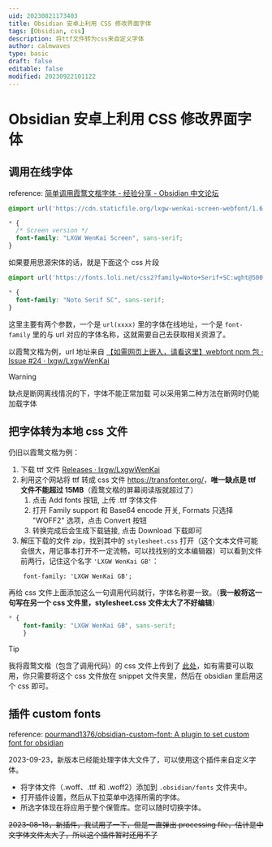 ```yaml
---
uid: 20230821173403
title: Obsidian 安卓上利用 CSS 修改界面字体
tags: [Obsidian, css]
description: 将ttf文件转为css来自定义字体
author: calmwaves
type: basic
draft: false
editable: false
modified: 20230922101122
---
```


# Obsidian 安卓上利用 CSS 修改界面字体

## 调用在线字体

reference: [简单调用霞鹜文楷字体 - 经验分享 - Obsidian 中文论坛](https://forum-zh.obsidian.md/t/topic/17543)

```css
@import url('https://cdn.staticfile.org/lxgw-wenkai-screen-webfont/1.6.0/lxgwwenkaiscreen.css');

* {
  /* Screen version */
  font-family: "LXGW WenKai Screen", sans-serif;
}
```

如果要用思源宋体的话，就是下面这个 css 片段

```css
@import url('https://fonts.loli.net/css2?family=Noto+Serif+SC:wght@500;700&display=swap');

* {
  font-family: "Noto Serif SC", sans-serif;
}
```

这里主要有两个参数，一个是 `url(xxxx)` 里的字体在线地址，一个是 `font-family` 里的与 url 对应的字体名称，这就需要自己去获取相关资源了。

以霞鹜文楷为例，url 地址来自 [【如需网页上嵌入，请看这里】webfont npm 包 · Issue #24 · lxgw/LxgwWenKai](https://github.com/lxgw/LxgwWenKai/issues/24)

> [!warning]
> 缺点是断网离线情况的下，字体不能正常加载
> 可以采用第二种方法在断网时仍能加载字体

## 把字体转为本地 css 文件

仍旧以霞鹜文楷为例：

1. 下载 ttf 文件 [Releases · lxgw/LxgwWenKai](https://github.com/lxgw/LxgwWenKai/releases)
2. 利用这个网站将 ttf 转成 css 文件 <https://transfonter.org/>，**唯一缺点是 ttf 文件不能超过 15MB**（霞鹜文楷的屏幕阅读版就超过了）
	1. 点击 Add fonts 按钮, 上传 .ttf 字体文件
	2. 打开 Family support 和 Base64 encode 开关, Formats 只选择 "WOFF2" 选项，点击 Convert 按钮
	3. 转换完成后会生成下载链接, 点击 Download 下载即可
3. 解压下载的文件 zip，找到其中的 `stylesheet.css` 打开（这个文本文件可能会很大，用记事本打开不一定流畅，可以找找别的文本编辑器）可以看到文件前两行，记住这个名字 `'LXGW WenKai GB'`：

```css@font-face {
    font-family: 'LXGW WenKai GB';
```

再给 css 文件上面添加这么一句调用代码就行，字体名称要一致。（**我一般将这一句写在另一个 css 文件里，stylesheet.css 文件太大了不好编辑**）

```css
* {
    font-family: "LXGW WenKai GB", sans-serif;
    }
```

> [!tip]
> 我将霞鹜文楷（包含了调用代码）的 css 文件上传到了 [此处](https://github.com/calmwaves111/AllAboutObsidian/blob/main/LXGW%20WenKai%20GB.css)，如有需要可以取用，你只需要将这个 css 文件放在 snippet 文件夹里，然后在 obsidian 里启用这个 css 即可。

## 插件 custom fonts

reference: [pourmand1376/obsidian-custom-font: A plugin to set custom font for obsidian](https://github.com/pourmand1376/obsidian-custom-font)


2023-09-23，新版本已经能处理字体大文件了，可以使用这个插件来自定义字体。

- 将字体文件（.woff、.ttf 和 .woff2）添加到 `.obsidian/fonts` 文件夹中。
- 打开插件设置，然后从下拉菜单中选择所需的字体。
- 所选字体现在将应用于整个保管库。您可以随时切换字体。

~~2023-08-18，新插件，我试用了一下，但是一直弹出 processing file，估计是中文字体文件太大了，所以这个插件暂时还用不了~~

